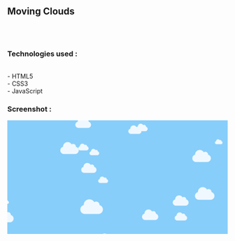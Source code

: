 ## Moving Clouds

<br><br>

### Technologies used :
<br>
- HTML5
<br>
- CSS3
<br>
- JavaScript

### Screenshot :
<img src="demo.png">